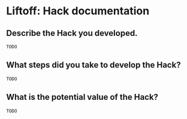 # Liftoff: Hack documentation

## Describe the Hack you developed.

`TODO`

## What steps did you take to develop the Hack?

`TODO`

## What is the potential value of the Hack?

`TODO`